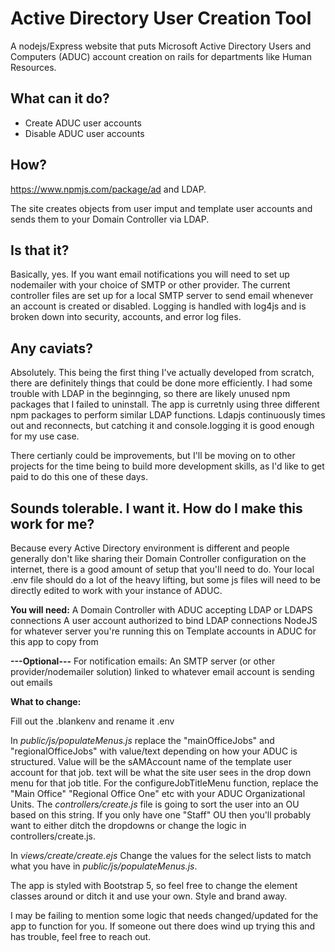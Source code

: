 # Active Directory User Creation Tool

A nodejs/Express website that puts Microsoft Active Directory Users and Computers (ADUC) account creation on rails for departments like Human Resources. 

## What can it do? 

- Create ADUC user accounts
- Disable ADUC user accounts 

## How? 

https://www.npmjs.com/package/ad and LDAP. 

The site creates objects from user imput and template user accounts and sends them to your Domain Controller via LDAP. 

## Is that it? 

Basically, yes.
If you want email notifications you will need to set up nodemailer with your choice of SMTP or other provider. The current controller files are set up for a local SMTP server to send email whenever an account is created or disabled. Logging is handled with log4js and is broken down into security, accounts, and error log files.  

## Any caviats? 

Absolutely. This being the first thing I've actually developed from scratch, there are definitely things that could be done more efficiently. I had some trouble with LDAP in the beginnging, so there are likely unused npm packages that I failed to uninstall. The app is curretnly using three different npm packages to perform similar LDAP functions. Ldapjs continuously times out and reconnects, but catching it and console.logging it is good enough for my use case. 

There certianly could be improvements, but I'll be moving on to other projects for the time being to build more development skills, as I'd like to get paid to do this one of these days. 

## Sounds tolerable. I want it. How do I make this work for me? 

Because every Active Directory environment is different and people generally don't like sharing their Domain Controller configuration on the internet, there is a good amount of setup that you'll need to do. Your local .env file should do a lot of the heavy lifting, but some js files will need to be directly edited to work with your instance of ADUC. 

**You will need:**
A Domain Controller with ADUC accepting LDAP or LDAPS connections
A user account authorized to bind LDAP connections
NodeJS for whatever server you're running this on
Template accounts in ADUC for this app to copy from

**---Optional---**
For notification emails:
An SMTP server (or other provider/nodemailer solution) linked to whatever email account is sending out emails

**What to change:**

Fill out the .blankenv and rename it .env

In *public/js/populateMenus.js* replace the "mainOfficeJobs" and "regionalOfficeJobs" with value/text depending on how your ADUC is structured. 
Value will be the sAMAccount name of the template user account for that job.
text will be what the site user sees in the drop down menu for that job title. 
For the configureJobTitleMenu function, replace the "Main Office" "Regional Office One" etc with your ADUC Organizational Units. The *controllers/create.js* file is going to sort the user into an OU based on this string. If you only have one "Staff" OU then you'll probably want to either ditch the dropdowns or change the logic in controllers/create.js.

In *views/create/create.ejs* Change the values for the select lists to match what you have in *public/js/populateMenus.js*.

The app is styled with Bootstrap 5, so feel free to change the element classes around or ditch it and use your own. Style and brand away. 

I may be failing to mention some logic that needs changed/updated for the app to function for you. If someone out there does wind up trying this and has trouble, feel free to reach out. 